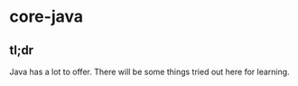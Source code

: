 # core-java
## tl;dr
Java has a lot to offer. There will be some things tried out here for learning. 
